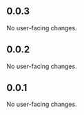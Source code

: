 ## 0.0.3

No user-facing changes.

## 0.0.2

No user-facing changes.

## 0.0.1

No user-facing changes.
